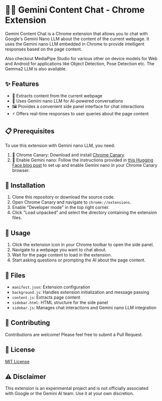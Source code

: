 # 🤖💬 Gemini Content Chat - Chrome Extension

Gemini Content Chat is a Chrome extension that allows you to chat with Google's Gemini Nano LLM about the content of the current webpage. It uses the Gemini nano LLM embedded in Chrome to provide intelligent responses based on the page content.

Also checkout MediaPipe Studio for various other on device models for Web and Android for applications like Object Detection, Pose Detection etc. The Gemma2 LLM is also available.

## ✨ Features

- 📄 Extracts content from the current webpage
- 🧠 Uses Gemini nano LLM for AI-powered conversations
- 🖼️ Provides a convenient side panel interface for chat interactions
- ⚡ Offers real-time responses to user queries about the page content

## 📋 Prerequisites

To use this extension with Gemini nano LLM, you need:

1. 🌟 Chrome Canary: Download and install [Chrome Canary](https://www.google.com/chrome/canary/).
2. 🔧 Enable Gemini nano: Follow the instructions provided in [this Hugging Face blog post](https://huggingface.co/blog/Xenova/run-gemini-nano-in-your-browser) to set up and enable Gemini nano in your Chrome Canary browser.

## 🚀 Installation

1. Clone this repository or download the source code.
2. Open Chrome Canary and navigate to `chrome://extensions`.
3. Enable "Developer mode" in the top right corner.
4. Click "Load unpacked" and select the directory containing the extension files.

## 🎯 Usage

1. Click the extension icon in your Chrome toolbar to open the side panel.
2. Navigate to a webpage you want to chat about.
3. Wait for the page content to load in the extension.
4. Start asking questions or prompting the AI about the page content.

## 📁 Files

- `manifest.json`: Extension configuration
- `background.js`: Handles extension initialization and message passing
- `content.js`: Extracts page content
- `sidebar.html`: HTML structure for the side panel
- `sidebar.js`: Manages chat interactions and Gemini nano LLM integration

## 🤝 Contributing

Contributions are welcome! Please feel free to submit a Pull Request.

## 📄 License

[MIT License](LICENSE)

## ⚠️ Disclaimer

This extension is an experimental project and is not officially associated with Google or the Gemini AI team. Use it at your own discretion.